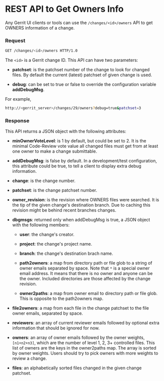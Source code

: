REST API to Get Owners Info
===========================

Any Gerrit UI clients or tools can use the
`/changes/<id>/owners` API to get
OWNERS information of a change.

### Request

```bash
GET /changes/<id>/owners HTTP/1.0
```

The `<id>` is a Gerrit change ID. This API can have two parameters:

* **patchset**: is the patchset number of the change to look for changed files.
  By default the current (latest) patchset of given change is used.

* **debug**: can be set to true or false to override the configuration variable
  **addDebugMsg**.

For example,

```bash
http://<gerrit_server>/changes/29/owners?debug=true&patchset=3
```

### Response

This API returns a JSON object with the following attributes:

* **minOwnerVoteLevel**: is 1 by default, but could be set to 2.
   It is the minimal Code-Review vote value all changed files must get
   from at least one owner to make a change submittable.

* **addDebugMsg**: is false by default. In a development/test configuration,
   this attribute could be true, to tell a client to display extra debug
   information.

* **change**: is the change number.

* **patchset**: is the change patchset number.

* **owner\_revision**: is the revision where OWNERS files were searched.
   It is the tip of the given change's destination branch.
   Due to caching this revision might be behind recent branches changes.

* **dbgmsgs**: returned only when addDebugMsg is true,
   a JSON object with the following members:

    * **user**: the change's creator.

    * **project**: the change's project name.

    * **branch**: the change's destination brach name.

    * **path2owners**:
      a map from directory path or file glob to a string of owner emails
      separated by space. Note that `*` is a special owner email address.
      It means that there is no owner and anyone can be the owner.
      Included directories are those affected by the change revision.

    * **owner2paths**:
      a map from owner email to directory path or file glob.
      This is opposite to the path2owners map.

* **file2owners**: a map from each file in the change patchset to
   the file owner emails, separated by space.

* **reviewers**: an array of current reviewer emails followed by
   optional extra information that should be ignored for now.

* **owners**: an array of owner emails followed by the owner weights,
   `[n1+n2+n3]`, which are the number of level 1, 2, 3+ controlled files.
   This list of owners are the keys in the owner2paths map.
   The array is sorted by owner weights.
   Users should try to pick owners with more weights to review a change.

* **files**: an alphabetically sorted files changed
   in the given change patchset.
